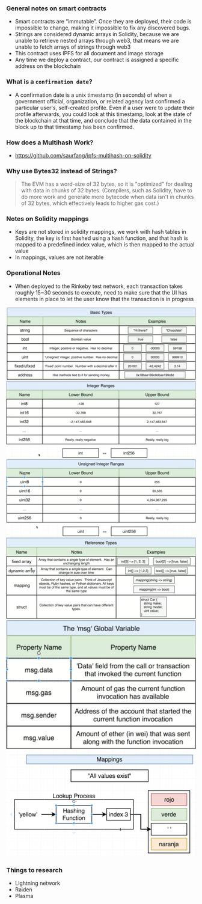 ### General notes on smart contracts

* Smart contracts are “immutable”. Once they are deployed, their code is impossible to change, making it impossible to fix any discovered bugs.
* Strings are considered dynamic arrays in Solidity, because we are unable to retrieve nested arrays through web3, that means we are unable to fetch arrays of strings through web3
* This contract uses IPFS for all document and image storage
* Any time we deploy a contract, our contract is assigned a specific address on the blockchain

### What is a `confirmation date`?

* A confirmation date is a unix timestamp (in seconds) of when a government official, organization, or related agency last confirmed a particular user's, self-created profile. Even if a user were to update their profile afterwards, you could look at this timestamp, look at the state of the blockchain at that time, and conclude that the data contained in the block up to that timestamp has been confirmed.

### How does a Multihash Work?

* https://github.com/saurfang/ipfs-multihash-on-solidity

### Why use Bytes32 instead of Strings?

> The EVM has a word-size of 32 bytes, so it is "optimized" for dealing with data in chunks of 32 bytes. (Compilers, such as Solidity, have to do more work and generate more bytecode when data isn't in chunks of 32 bytes, which effectively leads to higher gas cost.)

### Notes on Solidity mappings

* Keys are not stored in solidity mappings, we work with hash tables in Solidity, the key is first hashed using a hash function, and that hash is mapped to a predefined index value, which is then mapped to the actual value
* In mappings, values are not iterable

### Operational Notes

* When deployed to the Rinkeby test network, each transaction takes roughly 15~30 seconds to execute, need to make sure that the UI has elements in place to let the user know that the transaction is in progress

![Basic Types](images/basic_types.png)
![Integer Ranges](images/integer_ranges.png)
![Unsigned Integer Ranges](images/unsigned_integer_ranges.png)
![Reference Types](images/reference_types.png)
![MSG](images/msg.png)
![How Mappings Work](images/how_mappings_work.png)

### Things to research

* Lightning network
* Raiden
* Plasma

